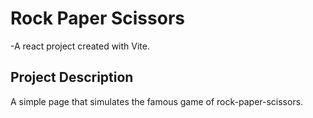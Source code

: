 # Rock Paper Scissors
-A react project created with Vite.

## Project Description
A simple page that simulates the famous game of rock-paper-scissors.
